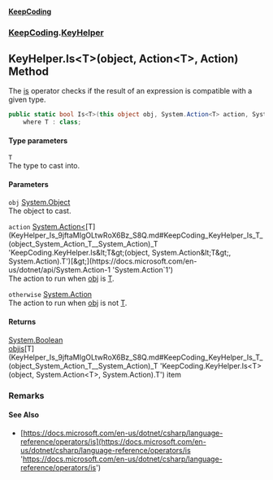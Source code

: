 #### [KeepCoding](index.md 'index')
### [KeepCoding](KeepCoding.md 'KeepCoding').[KeyHelper](KeyHelper.md 'KeepCoding.KeyHelper')
## KeyHelper.Is&lt;T&gt;(object, Action&lt;T&gt;, Action) Method
The [is](https://docs.microsoft.com/en-us/dotnet/csharp/language-reference/keywords/is 'https://docs.microsoft.com/en-us/dotnet/csharp/language-reference/keywords/is') operator checks if the result of an expression is compatible with a given type.  
```csharp
public static bool Is<T>(this object obj, System.Action<T> action, System.Action otherwise=null)
    where T : class;
```
#### Type parameters
<a name='KeepCoding_KeyHelper_Is_T_(object_System_Action_T__System_Action)_T'></a>
`T`  
The type to cast into.
  
#### Parameters
<a name='KeepCoding_KeyHelper_Is_T_(object_System_Action_T__System_Action)_obj'></a>
`obj` [System.Object](https://docs.microsoft.com/en-us/dotnet/api/System.Object 'System.Object')  
The object to cast.
  
<a name='KeepCoding_KeyHelper_Is_T_(object_System_Action_T__System_Action)_action'></a>
`action` [System.Action&lt;](https://docs.microsoft.com/en-us/dotnet/api/System.Action-1 'System.Action`1')[T](KeyHelper_Is_9jftaMIgOLtwRoX6Bz_S8Q.md#KeepCoding_KeyHelper_Is_T_(object_System_Action_T__System_Action)_T 'KeepCoding.KeyHelper.Is&lt;T&gt;(object, System.Action&lt;T&gt;, System.Action).T')[&gt;](https://docs.microsoft.com/en-us/dotnet/api/System.Action-1 'System.Action`1')  
The action to run when [obj](KeyHelper_Is_9jftaMIgOLtwRoX6Bz_S8Q.md#KeepCoding_KeyHelper_Is_T_(object_System_Action_T__System_Action)_obj 'KeepCoding.KeyHelper.Is&lt;T&gt;(object, System.Action&lt;T&gt;, System.Action).obj') is [T](KeyHelper_Is_9jftaMIgOLtwRoX6Bz_S8Q.md#KeepCoding_KeyHelper_Is_T_(object_System_Action_T__System_Action)_T 'KeepCoding.KeyHelper.Is&lt;T&gt;(object, System.Action&lt;T&gt;, System.Action).T').
  
<a name='KeepCoding_KeyHelper_Is_T_(object_System_Action_T__System_Action)_otherwise'></a>
`otherwise` [System.Action](https://docs.microsoft.com/en-us/dotnet/api/System.Action 'System.Action')  
The action to run when [obj](KeyHelper_Is_9jftaMIgOLtwRoX6Bz_S8Q.md#KeepCoding_KeyHelper_Is_T_(object_System_Action_T__System_Action)_obj 'KeepCoding.KeyHelper.Is&lt;T&gt;(object, System.Action&lt;T&gt;, System.Action).obj') is not [T](KeyHelper_Is_9jftaMIgOLtwRoX6Bz_S8Q.md#KeepCoding_KeyHelper_Is_T_(object_System_Action_T__System_Action)_T 'KeepCoding.KeyHelper.Is&lt;T&gt;(object, System.Action&lt;T&gt;, System.Action).T').
  
#### Returns
[System.Boolean](https://docs.microsoft.com/en-us/dotnet/api/System.Boolean 'System.Boolean')  
[obj](KeyHelper_Is_9jftaMIgOLtwRoX6Bz_S8Q.md#KeepCoding_KeyHelper_Is_T_(object_System_Action_T__System_Action)_obj 'KeepCoding.KeyHelper.Is&lt;T&gt;(object, System.Action&lt;T&gt;, System.Action).obj')[is](https://docs.microsoft.com/en-us/dotnet/csharp/language-reference/keywords/is 'https://docs.microsoft.com/en-us/dotnet/csharp/language-reference/keywords/is')[T](KeyHelper_Is_9jftaMIgOLtwRoX6Bz_S8Q.md#KeepCoding_KeyHelper_Is_T_(object_System_Action_T__System_Action)_T 'KeepCoding.KeyHelper.Is&lt;T&gt;(object, System.Action&lt;T&gt;, System.Action).T') item
### Remarks
#### See Also
- [https://docs.microsoft.com/en-us/dotnet/csharp/language-reference/operators/is](https://docs.microsoft.com/en-us/dotnet/csharp/language-reference/operators/is 'https://docs.microsoft.com/en-us/dotnet/csharp/language-reference/operators/is')
